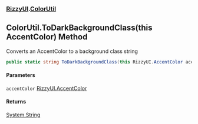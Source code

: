 ### [RizzyUI](RizzyUI 'RizzyUI').[ColorUtil](RizzyUI.ColorUtil 'RizzyUI.ColorUtil')

## ColorUtil.ToDarkBackgroundClass(this AccentColor) Method

Converts an AccentColor to a background class string

```csharp
public static string ToDarkBackgroundClass(this RizzyUI.AccentColor accentColor);
```
#### Parameters

<a name='RizzyUI.ColorUtil.ToDarkBackgroundClass(thisRizzyUI.AccentColor).accentColor'></a>

`accentColor` [RizzyUI.AccentColor](https://docs.microsoft.com/en-us/dotnet/api/RizzyUI.AccentColor 'RizzyUI.AccentColor')

#### Returns
[System.String](https://docs.microsoft.com/en-us/dotnet/api/System.String 'System.String')
